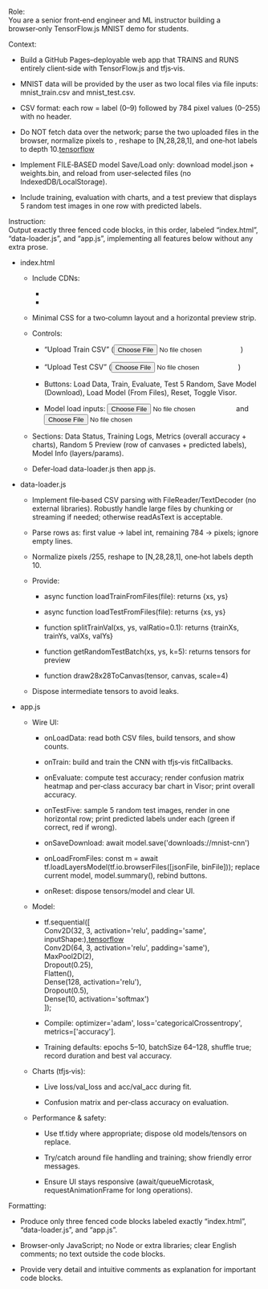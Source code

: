 
Role:  
You are a senior front‑end engineer and ML instructor building a browser‑only TensorFlow.js MNIST demo for students.

Context:

-   Build a GitHub Pages–deployable web app that TRAINS and RUNS entirely client‑side with TensorFlow.js and tfjs‑vis.
    
-   MNIST data will be provided by the user as two local files via file inputs: mnist_train.csv and mnist_test.csv.
    
-   CSV format: each row = label (0–9) followed by 784 pixel values (0–255) with no header.
    
-   Do NOT fetch data over the network; parse the two uploaded files in the browser, normalize pixels to , reshape to [N,28,28,1], and one‑hot labels to depth 10.[tensorflow](https://www.tensorflow.org/tutorials/load_data/csv?hl=ko)
    
-   Implement FILE‑BASED model Save/Load only: download model.json + weights.bin, and reload from user‑selected files (no IndexedDB/LocalStorage).
    
-   Include training, evaluation with charts, and a test preview that displays 5 random test images in one row with predicted labels.
    

Instruction:  
Output exactly three fenced code blocks, in this order, labeled “index.html”, “data-loader.js”, and “app.js”, implementing all features below without any extra prose.

-   index.html
    
    -   Include CDNs:
        
        -   <script src="https://cdn.jsdelivr.net/npm/@tensorflow/tfjs@latest"></script>
        -   <script src="https://cdn.jsdelivr.net/npm/@tensorflow/tfjs-vis@latest"></script>
    -   Minimal CSS for a two‑column layout and a horizontal preview strip.
        
    -   Controls:
        
        -   “Upload Train CSV” (<input type="file" id="train-csv" accept=".csv">)
            
        -   “Upload Test CSV” (<input type="file" id="test-csv" accept=".csv">)
            
        -   Buttons: Load Data, Train, Evaluate, Test 5 Random, Save Model (Download), Load Model (From Files), Reset, Toggle Visor.
            
        -   Model load inputs: <input type="file" id="upload-json" accept=".json"> and <input type="file" id="upload-weights" accept=".bin">
            
    -   Sections: Data Status, Training Logs, Metrics (overall accuracy + charts), Random 5 Preview (row of canvases + predicted labels), Model Info (layers/params).
        
    -   Defer‑load data-loader.js then app.js.
        
-   data-loader.js
    
    -   Implement file‑based CSV parsing with FileReader/TextDecoder (no external libraries). Robustly handle large files by chunking or streaming if needed; otherwise readAsText is acceptable.
        
    -   Parse rows as: first value → label int, remaining 784 → pixels; ignore empty lines.
        
    -   Normalize pixels /255, reshape to [N,28,28,1], one‑hot labels depth 10.
        
    -   Provide:
        
        -   async function loadTrainFromFiles(file): returns {xs, ys}
            
        -   async function loadTestFromFiles(file): returns {xs, ys}
            
        -   function splitTrainVal(xs, ys, valRatio=0.1): returns {trainXs, trainYs, valXs, valYs}
            
        -   function getRandomTestBatch(xs, ys, k=5): returns tensors for preview
            
        -   function draw28x28ToCanvas(tensor, canvas, scale=4)
            
    -   Dispose intermediate tensors to avoid leaks.
        
-   app.js
    
    -   Wire UI:
        
        -   onLoadData: read both CSV files, build tensors, and show counts.
            
        -   onTrain: build and train the CNN with tfjs‑vis fitCallbacks.
            
        -   onEvaluate: compute test accuracy; render confusion matrix heatmap and per‑class accuracy bar chart in Visor; print overall accuracy.
            
        -   onTestFive: sample 5 random test images, render in one horizontal row; print predicted labels under each (green if correct, red if wrong).
            
        -   onSaveDownload: await model.save('downloads://mnist-cnn')
            
        -   onLoadFromFiles: const m = await tf.loadLayersModel(tf.io.browserFiles([jsonFile, binFile])); replace current model, model.summary(), rebind buttons.
            
        -   onReset: dispose tensors/model and clear UI.
            
    -   Model:
        
        -   tf.sequential([  
            Conv2D(32, 3, activation='relu', padding='same', inputShape:),[tensorflow](https://www.tensorflow.org/tutorials/load_data/csv?hl=ko)  
            Conv2D(64, 3, activation='relu', padding='same'),  
            MaxPool2D(2),  
            Dropout(0.25),  
            Flatten(),  
            Dense(128, activation='relu'),  
            Dropout(0.5),  
            Dense(10, activation='softmax')  
            ]);
            
        -   Compile: optimizer='adam', loss='categoricalCrossentropy', metrics=['accuracy'].
            
        -   Training defaults: epochs 5–10, batchSize 64–128, shuffle true; record duration and best val accuracy.
            
    -   Charts (tfjs‑vis):
        
        -   Live loss/val_loss and acc/val_acc during fit.
            
        -   Confusion matrix and per‑class accuracy on evaluation.
            
    -   Performance & safety:
        
        -   Use tf.tidy where appropriate; dispose old models/tensors on replace.
            
        -   Try/catch around file handling and training; show friendly error messages.
            
        -   Ensure UI stays responsive (await/queueMicrotask, requestAnimationFrame for long operations).
            

Formatting:

-   Produce only three fenced code blocks labeled exactly “index.html”, “data-loader.js”, and “app.js”.
    
-   Browser‑only JavaScript; no Node or extra libraries; clear English comments; no text outside the code blocks.

-   Provide very detail and intuitive comments as explanation for important code blocks.
